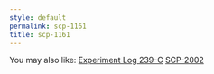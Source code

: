 ```yaml
---
style: default
permalink: scp-1161
title: scp-1161
---
```

You may also like:
[Experiment Log 239-C](http://scp-wiki.net/experiment-log-239-c)
[SCP-2002](http://scp-wiki.net/scp-2002)